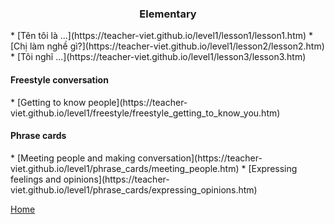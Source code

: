 <h3><center>Elementary</center></h3>
* [Tên tôi là ...](https://teacher-viet.github.io/level1/lesson1/lesson1.htm)
* [Chị làm nghề gì?](https://teacher-viet.github.io/level1/lesson2/lesson2.htm)
* [Tôi nghĩ ...](https://teacher-viet.github.io/level1/lesson3/lesson3.htm)

<h4>Freestyle conversation</h4>
* [Getting to know people](https://teacher-viet.github.io/level1/freestyle/freestyle_getting_to_know_you.htm)


<h4>Phrase cards</h4>
* [Meeting people and making conversation](https://teacher-viet.github.io/level1/phrase_cards/meeting_people.htm)
* [Expressing feelings and opinions](https://teacher-viet.github.io/level1/phrase_cards/expressing_opinions.htm)


[Home](https://teacher-viet.github.io/)
